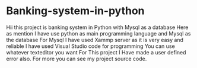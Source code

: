 # Banking-system-in-python
Hii this project is banking system in Python with Mysql as a database
Here as mention I have use python as main programming language and Mysql as the database 
For Mysql I have used Xammp server as it is very easy and reliable
I have used Visual Studio code for programming You can use whatever texteditor you want
For This project I Have made a user defined error also.
For more you can see my project source code.
